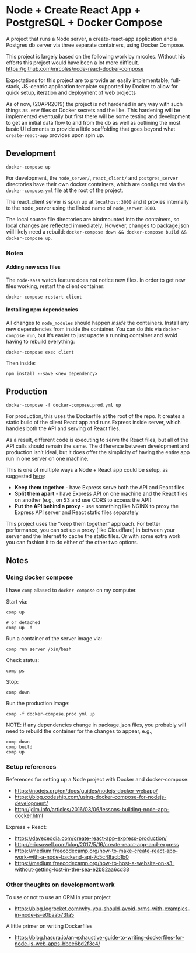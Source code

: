 
Node + Create React App + PostgreSQL + Docker Compose
========================================

A project that runs a Node server, a create-react-app application and a Postgres db server via three separate containers, using Docker Compose. 

This project is largely based on the following work by mrcoles. Without his efforts this project would have been a lot more difficult. https://github.com/mrcoles/node-react-docker-compose

Expectations for this project are to provide an easily implementable, full-stack, JS-centric application template supported by Docker to allow for quick setup, iteration and deployment of web projects

As of now, (20APR2019) the project is not hardened in any way with such things as .env files or Docker secrets and the like. This hardening will be implemented eventually but first there will be some testing and development to get an initial data flow to and from the db as well as outlining the most basic UI elements to provide a little scaffolding that goes beyond what `create-react-app` provides upon spin up.


## Development

```
docker-compose up
```

For development, the `node_server/`, `react_client/` and `postgres_server` directories have their own docker containers, which are configured via the `docker-compose.yml` file at the root of the project.

The react_client server is spun up at `localhost:3000` and it proxies internally to the node_server using the linked name of `node_server:8080`.

The local source file directories are bindmounted into the containers, so local changes are reflected immediately. However, changes to package.json will likely need a rebuild: `docker-compose down && docker-compose build && docker-compose up`.

### Notes

#### Adding new scss files

The `node-sass` watch feature does not notice new files. In order to get new files working, restart the client container:

```
docker-compose restart client
```

#### Installing npm dependencies

All changes to `node_modules` should happen *inside* the containers. Install any new dependencies from inside the container. You can do this via `docker-compose run`, but it’s easier to just upadte a running container and avoid having to rebuild everything:

```
docker-compose exec client
```

Then inside:

```
npm install --save <new_dependency>
```

## Production

```
docker-compose -f docker-compose.prod.yml up
```

For production, this uses the Dockerfile at the root of the repo. It creates a static build of the client React app and runs Express inside server, which handles both the API and serving of React files.

As a result, different code is executing to serve the React files, but all of the API calls should remain the same. The difference between development and production isn’t ideal, but it does offer the simplicity of having the entire app run in one server on one machine.

This is one of multiple ways a Node + React app could be setup, as suggested [here](https://daveceddia.com/create-react-app-express-production/):

*   __Keep them together__ - have Express serve both the API and React files
*   __Split them apart__ - have Express API on one machine and the React files on another (e.g., on S3 and use CORS to access the API)
*   __Put the API behind a proxy__ - use something like NGINX to proxy the Express API server and React static files separately

This project uses the “keep them together” approach. For better performance, you can set up a proxy (like Cloudflare) in between your server and the Internet to cache the static files. Or with some extra work you can fashion it to do either of the other two options.


## Notes

### Using docker compose

I have `comp` aliased to `docker-compose` on my computer.

Start via:

```
comp up

# or detached
comp up -d
```

Run a container of the server image via:

```
comp run server /bin/bash
```

Check status:

```
comp ps
```

Stop:

```
comp down
```

Run the production image:

```
comp -f docker-compose.prod.yml up
```

NOTE: if any dependencies change in package.json files, you probably will need to rebuild the container for the changes to appear, e.g.,

```
comp down
comp build
comp up
```


### Setup references

References for setting up a Node project with Docker and docker-compose:

*   https://nodejs.org/en/docs/guides/nodejs-docker-webapp/
*   https://blog.codeship.com/using-docker-compose-for-nodejs-development/
*   http://jdlm.info/articles/2016/03/06/lessons-building-node-app-docker.html

Express + React:

*   https://daveceddia.com/create-react-app-express-production/
*   http://ericsowell.com/blog/2017/5/16/create-react-app-and-express
*   https://medium.freecodecamp.org/how-to-make-create-react-app-work-with-a-node-backend-api-7c5c48acb1b0
*   https://medium.freecodecamp.org/how-to-host-a-website-on-s3-without-getting-lost-in-the-sea-e2b82aa6cd38



### Other thoughts on development work

To use or not to use an ORM in your project

*   https://blog.logrocket.com/why-you-should-avoid-orms-with-examples-in-node-js-e0baab73fa5


A little primer on writing Dockerfiles

*   https://blog.hasura.io/an-exhaustive-guide-to-writing-dockerfiles-for-node-js-web-apps-bbee6bd2f3c4/
